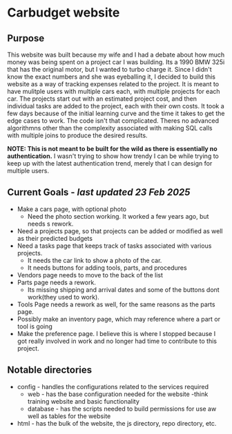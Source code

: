 <h1> Carbudget website</h1>

<h2>Purpose</h2>

This website was built because my wife and I had a debate about how much money was being spent on a project car I was building.  Its a 1990 BMW 325i that has the original motor, but I wanted to turbo charge it.  Since I didn't know the exact numbers and she was eyeballing it, I decided to build this website as a way of tracking expenses related to the project.  It is meant to have mulitple users with multiple cars each, with multiple projects for each car.  The projects start out with an estimated project cost, and then individual tasks are added to the project, each with their own costs.  It took a few days because of the initial learning curve and the time it takes to get the edge cases to work.  The code isn't that complicated.  Theres no advanced algorithmns other than the complexity associated with making SQL calls with multiple joins to produce the desired results.

<b>NOTE:  This is not meant to be built for the wild as there is essentially no authentication.</b> I wasn't trying to show how trendy I can be while trying to keep up with the latest authentication trend, merely that I can design for multiple users.

<h2>Current Goals - <i>last updated 23 Feb 2025</i></h2> 
<ul>
  <li>Make a cars page, with optional photo<ul><li>Need the photo section working. It worked a few years ago, but needs s rework.</li></ul></li>
  <li>Need a projects page, so that projects can be added or modified as well as their predicted budgets</li>
  <li>Need a tasks page that keeps track of tasks associated with various projects.  
    <ul>
      <li>It needs the car link to show a photo of the car.</li>
      <li>It needs buttons for adding tools, parts, and procedures</li>
    </ul>
  </li>
  <li>Vendors page needs to move to the back of the list</li>
  <li>Parts page needs a rework.  
    <ul><li>Its missing shipping and arrival dates and some of the buttons dont work(they used to work).</li>
    </ul>
  </li>
  <li>Tools Page needs a rework as well, for the same reasons as the parts page.</li>
  <li>Possibly make an inventory page, which may reference where a part or tool is going</li>
  <li>Make the preference page.  I believe this is where I stopped because I got really involved in work and no longer had time to contribute to this project.</li>
</ul>

<h2>Notable directories</h2>

<ul>
  <li>config - handles the configurations related to the services required
    <ul>
      <li>web - has the base configuration needed for the website -think training website and basic functionality</li>
      <li>database - has the scripts needed to build permissions for use aw well as tables for the website</li>
    </ul>
  </li>
  <li>html - has the bulk of the website, the js directory, repo directory, etc.</li>
</ul>



